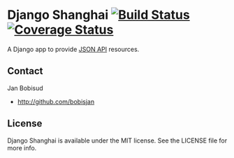 # Django Shanghai [![Build Status](https://secure.travis-ci.org/bobisjan/django-shanghai.png?branch=master)](http://travis-ci.org/bobisjan/django-shanghai) [![Coverage Status](https://img.shields.io/coveralls/bobisjan/django-shanghai.svg)](https://coveralls.io/r/bobisjan/django-shanghai?branch=master)

A Django app to provide [JSON API](http://jsonapi.org) resources.

## Contact

Jan Bobisud

- http://github.com/bobisjan

## License

Django Shanghai is available under the MIT license. See the LICENSE file for more info.
